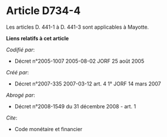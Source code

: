 # Article D734-4

Les articles D. 441-1 à D. 441-3 sont applicables à Mayotte.

**Liens relatifs à cet article**

_Codifié par_:

  - Décret n°2005-1007 2005-08-02 JORF 25 août 2005

_Créé par_:

  - Décret n°2007-335 2007-03-12 art. 4 1° JORF 14 mars 2007

_Abrogé par_:

  - Décret n°2008-1549 du 31 décembre 2008 - art. 1

_Cite_:

  - Code monétaire et financier
